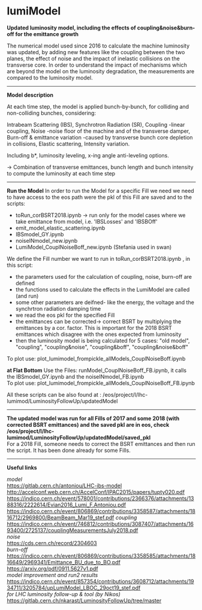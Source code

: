 # lumiModel
**Updated luminosity model, including the effects of coupling&amp;noise&amp;burn-off for the emittance growth**

The numerical model used since 2016 to calculate the machine luminosity was updated, by adding new features like the coupling between the two planes, the effect of noise and the impact of inelastic collisions on the transverse core. In order to understand the impact of mechanisms which are beyond the model on the luminosity degradation, the measurements are compared to the luminosity model.
***
**Model description**

At each time step, the model is applied bunch-by-bunch, 
for colliding and non-colliding bunches, considering:

Intrabeam Scattering (IBS),
Synchrotron Radiation (SR),
Coupling
-linear coupling,
Noise
-noise floor of the machine and of the transverse damper,
Burn-off & emittance variation
-caused by transverse bunch core depletion in collisions,
Elastic scattering,
Intensity variation.

Including b*, luminosity leveling, x-ing angle anti-leveling options.

→ Combination of transverse emittances, bunch length and bunch intensity to compute the luminosity at each time step
***
**Run the Model** 
In order to run the Model for a specific Fill we need we need to have access to the eos path were the pkl of this Fill are saved and to the scripts: 
* toRun_corBSRT2018.ipynb -> run only for the model cases where we take emittance from model, i.e. 'IBSLosses' and 'IBSBOff'
* emit_model_elastic_scattering.ipynb 
* IBSmodel_GY.ipynb 
* noiseINmodel_new.ipynb 
* LumiModel_CouplNoiseBoff_new.ipynb
(Stefania used in swan)

We define the Fill number we want to run in toRun_corBSRT2018.ipynb , in this script:
*  the parameters used for the calculation of coupling, noise, burn-off are defined
*  the functions used to calculate the effects in the LumiModel are called (and run)
*  some other parameters are deifned- like the energy, the voltage and the synchrtron radiation damping time
*  we read the eos pkl for the specified Fill  
*  the emittances can be corrected-> correct BSRT by multiplying the emittances by a cor. factor. This is important for the 2018 BSRT emittances which disagree with the ones expected from luminosity
*  then the luminosity model is being calculated for 5 cases: "old model", "coupling", "coupling&noise", "coupling&boff", "coupling&noise&boff"

To plot use: plot_lumimodel_frompickle_allModels_CouplNoiseBoff.ipynb

**at Flat Bottom**
Use the Files: runModel_CouplNoiseBoff_FB.ipynb, it calls the IBSmodel_GY.ipynb and the noiseINmodel_FB.ipynb \
To plot use: plot_lumimodel_frompickle_allModels_CouplNoiseBoff_FB.ipynb

All these scripts can be also found at : /eos/project/l/lhc-lumimod/LuminosityFollowUp/updatedModel

***
**The updated model was run for all Fills of 2017 and some 2018 (with corrected BSRT emittances) and the saved pkl are in eos, check /eos/project/l/lhc-lumimod/LuminosityFollowUp/updatedModel/saved_pkl** \
For a 2018 Fill, someone needs to correct the BSRT emittances and then run the script. It has been done already for some Fills.

***
**Useful links** 

*model* \
https://gitlab.cern.ch/antoniou/LHC-ibs-model \
http://accelconf.web.cern.ch/AccelConf/IPAC2015/papers/tupty020.pdf \
https://indico.cern.ch/event/578001/contributions/2366376/attachments/1388316/2222614/Evian2016_Lumi_F.Antoniou.pdf \
https://indico.cern.ch/event/806869/contributions/3358587/attachments/1816712/2969800/BeamBeam_Mar19_stef.pdf
*coupling* \
https://indico.cern.ch/event/746812/contributions/3087407/attachments/1693400/2725137/couplingMeasurementsJuly2018.pdf \
*noise* \
https://cds.cern.ch/record/2304603 \
*burn-off* \
https://indico.cern.ch/event/806869/contributions/3358585/attachments/1816649/2969341/Emittance_BU_due_to_BO.pdf \
https://arxiv.org/pdf/0911.5627v1.pdf \
*model improvement and run2 results* \
https://indico.cern.ch/event/857354/contributions/3608712/attachments/1934711/3205784/upLumiModel_LBOC_29oct19_stef.pdf \
*for LHC luminosity follow-up & tool (by Nikos)*\
https://gitlab.cern.ch/nkarast/LuminosityFollowUp/tree/master



